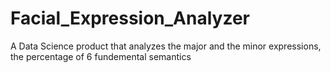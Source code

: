 # Facial_Expression_Analyzer
A Data Science product that analyzes the major and the minor expressions, the percentage of 6 fundemental semantics
